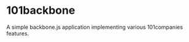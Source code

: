 101backbone
===========

A simple backbone.js application implementing various 101companies features.
